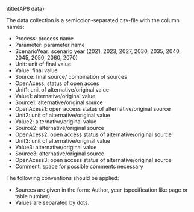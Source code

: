 \title{AP8 data}

The data collection is a semicolon-separated csv-file with the column names: 
- Process: process name
- Parameter: parameter name	
- ScenarioYear: scenario year (2021, 2023, 2027, 2030, 2035, 2040, 2045, 2050, 2060, 2070)	
- Unit: unit of final value	
- Value: final value
- Source: final source/ combination of sources	
- OpenAcess: status of open acces	
- Unit1: unit of alternative/original value
- Value1: alternative/original value	
- Source1: alternative/original source	
- OpenAcess1: open access status of alternative/original source	
- Unit2: unit of alternative/original value
- Value2: alternative/original value	
- Source2: alternative/original source	
- OpenAcess2: open access status of alternative/original source	
- Unit3: unit of alternative/original value	
- Value3: alternative/original value		
- Source3: alternative/original source		
- OpenAcess3: open access status of alternative/original source	
- Comment: space for possible comments necessary

The following conventions should be applied:
- Sources are given in the form: Author, year (specification like page or table number).
- Values are separated by dots.
